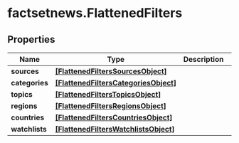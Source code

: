 # factsetnews.FlattenedFilters

## Properties

Name | Type | Description | Notes
------------ | ------------- | ------------- | -------------
**sources** | [**[FlattenedFiltersSourcesObject]**](FlattenedFiltersSourcesObject.md) |  | [optional] 
**categories** | [**[FlattenedFiltersCategoriesObject]**](FlattenedFiltersCategoriesObject.md) |  | [optional] 
**topics** | [**[FlattenedFiltersTopicsObject]**](FlattenedFiltersTopicsObject.md) |  | [optional] 
**regions** | [**[FlattenedFiltersRegionsObject]**](FlattenedFiltersRegionsObject.md) |  | [optional] 
**countries** | [**[FlattenedFiltersCountriesObject]**](FlattenedFiltersCountriesObject.md) |  | [optional] 
**watchlists** | [**[FlattenedFiltersWatchlistsObject]**](FlattenedFiltersWatchlistsObject.md) |  | [optional] 


